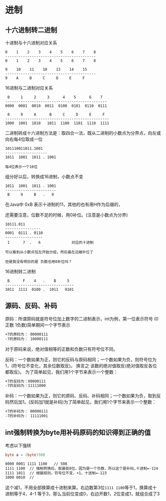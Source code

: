 # 进制

## 十六进制转二进制
十进制与十六进制对应关系

```base
0    1    2    3    4    5    6    7    8
-----------------------------------------
0    1    2    3    4    5    6    7    8

9    10    11    10    13    14    15
-----------------------------------------
9    A     B     C     D     E     F      

```

16进制与二进制对应关系

```base
 0     1     2     3      4    5      6    7
----------------------------------------------
0000  0001  0010  0011  0100  0101  0110  0111

 8     9     A      B     C     D     E     F
-----------------------------------------------
1000  1001  1010   1011  1100  1101  1110  1111
```

二进制转成十六进制方法是：取四合一法，既从二进制的小数点为分界点，向左或向右每4位取成一位

```base
101110011011.1001
-------------------
1011  1001  1011 . 1001

每4位表示一个16位
```

组分好以后，转换成16进制，小数点不变

```base
1011  1001  1011 . 1001
-----------------------
 B     9     B   .   9
```

在Java中 0xB 表示十进制的11，其他的也有用H作为后缀的，


还需要注意，位数不足的时候，用0补位。(注意是小数点为分界)

```base
10111.011
----------------
0001  0111 . 0110
-----------------
 1      7  .   6              对应的十进制
 
可以看到从小数点往左开始分组，然后最左边被补位了

但是我没有明白的是 负数也用0补位吗？  
```

16进制转二进制

```base
 B      F    4   .    B     5
-------------------------------
1011  1111  0100 .  1011   0101
```

## 源码、反码、补码

原码：所谓原码就是符号位加上数字的二进制表示，int为例，第一位表示符号 (0正数 1负数)简单期间一个字节表示

```bash
+7的原码为： 00000111
-7的原码为： 10000111
```
对于原码来说，绝对值相等的正数和负数只有符号位不同。



反码：一个数如果为正，则它的反码与原码相同；一个数如果为负，则符号位为1，(符号位不变化，其余位数取反)。
换言之 该数的绝对值取反(绝对值取反各位都取反)。
为了简单起见，我们用1个字节来表示一个整数：

```bash
+7的反码为：00000111
-7的反码为：11111000
```

补码：一个数如果为正，则它的原码、反码、补码相同；一个数如果为负，取到反码然后加1。(反码加1就是补码)为了简单起见，我们用1个字节来表示一个整数：

```bash
+7的补码为： 00000111
-7的补码为： 11111001
```

## int强制转换为byte用补码原码的知识得到正确的值

考虑以下强转
```java
byte a = (byte)508
```

```bash
0000 0001 1111 1100   // 508
1111 1100  // 强制转换后，取最低8位，因为是一个负数，所以这个是补码,十进制=-124
1111 1011  // 根据规则，符号位不变，+1，十进制=-123 
1000 0010  // 
```
这个减1，不用全部换算成十进制来算。右边数第3位`1111 1100`等于1，换算成十进制等于4，4-1 等于3，那么当前位变成0，右边开数1，2位变成1，就组合成了3


